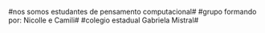 #nos somos estudantes de pensamento computacional#
#grupo formando por: Nicolle e Camili#
#colegio estadual Gabriela Mistral#
